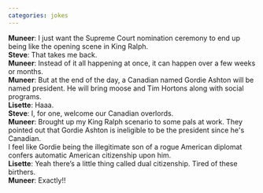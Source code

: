 ```yaml
---
categories: jokes
---
```


**Muneer**: I just want the Supreme Court nomination ceremony to end up being like the opening scene in King Ralph.<br>
**Steve**: That takes me back.<br>
**Muneer**: Instead of it all happening at once, it can happen over a few weeks or months.<br>
**Muneer**: But at the end of the day, a Canadian named Gordie Ashton will be named president.  He will bring moose and Tim Hortons along with social programs.<br>
**Lisette**: Haaa.<br>
**Steve**: I, for one, welcome our Canadian overlords.<br>
**Muneer**: Brought up my King Ralph scenario to some pals at work. They pointed out that Gordie Ashton is ineligible to be the president since he's Canadian.<br>
I feel like Gordie being the illegitimate son of a rogue American diplomat confers automatic American citizenship upon him.<br>
**Lisette**: Yeah there’s a little thing called dual citizenship. Tired of these birthers.<br>
**Muneer**: Exactly!!
